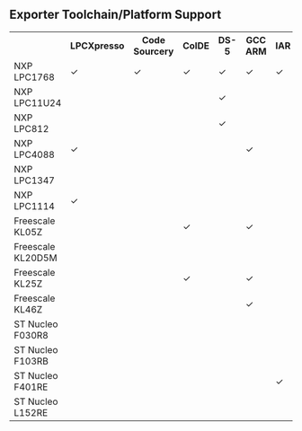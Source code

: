 Exporter Toolchain/Platform Support
-----------------------------------

<table>
  <tr>
    <th></th>
    <th>LPCXpresso</th>
    <th>Code Sourcery</th>
    <th>CoIDE</th>
    <th>DS-5</th>
    <th>GCC ARM</th>
    <th>IAR</th>
    <th>KEIL uVision</th>
  </tr>
  <tr>
    <td>NXP LPC1768</td>
    <td>&#10003;</td>
    <td>&#10003;</td>
    <td>&#10003;</td>
    <td>&#10003;</td>
    <td>&#10003;</td>
    <td>&#10003;</td>
    <td>&#10003;</td>
  </tr>
  <tr>
    <td>NXP LPC11U24</td>
    <td></td>
    <td></td>
    <td></td>
    <td>&#10003;</td>
    <td></td>
    <td></td>
    <td>&#10003;</td>
  </tr>
  <tr>
    <td>NXP LPC812</td>
    <td></td>
    <td></td>
    <td></td>
    <td>&#10003;</td>
    <td></td>
    <td></td>
    <td>&#10003;</td>
  </tr>
  <tr>
    <td>NXP LPC4088</td>
    <td>&#10003;</td>
    <td></td>
    <td></td>
    <td></td>
    <td>&#10003;</td>
    <td></td>
    <td>&#10003;</td>
  </tr>
  <tr>
    <td>NXP LPC1347</td>
    <td></td>
    <td></td>
    <td></td>
    <td></td>
    <td></td>
    <td></td>
    <td>&#10003;</td>
  </tr>
  <tr>
    <td>NXP LPC1114</td>
    <td>&#10003;</td>
    <td></td>
    <td></td>
    <td></td>
    <td></td>
    <td></td>
    <td>&#10003;</td>
  </tr>
  <tr>
    <td>Freescale KL05Z</td>
    <td></td>
    <td></td>
    <td>&#10003;</td>
    <td></td>
    <td>&#10003;</td>
    <td></td>
    <td>&#10003;</td>
  </tr>
  <tr>
    <td>Freescale KL20D5M</td>
    <td></td>
    <td></td>
    <td></td>
    <td></td>
    <td></td>
    <td></td>
    <td>&#10003;</td>
  </tr>
  <tr>
    <td>Freescale KL25Z</td>
    <td></td>
    <td></td>
    <td>&#10003;</td>
    <td></td>
    <td>&#10003;</td>
    <td></td>
    <td>&#10003;</td>
  </tr>
  <tr>
    <td>Freescale KL46Z</td>
    <td></td>
    <td></td>
    <td></td>
    <td></td>
    <td>&#10003;</td>
    <td></td>
    <td>&#10003;</td>
  </tr>
  <tr>
    <td>ST Nucleo F030R8</td>
    <td></td>
    <td></td>
    <td></td>
    <td></td>
    <td></td>
    <td></td>
    <td>&#10003;</td>
  </tr>
  <tr>
    <td>ST Nucleo F103RB</td>
    <td></td>
    <td></td>
    <td></td>
    <td></td>
    <td></td>
    <td></td>
    <td>&#10003;</td>
  </tr>
  <tr>
    <td>ST Nucleo F401RE</td>
    <td></td>
    <td></td>
    <td></td>
    <td></td>
    <td></td>
    <td>&#10003;</td>
    <td>&#10003;</td>
  </tr>
  <tr>
    <td>ST Nucleo L152RE</td>
    <td></td>
    <td></td>
    <td></td>
    <td></td>
    <td></td>
    <td></td>
    <td>&#10003;</td>
  </tr>
</table>
